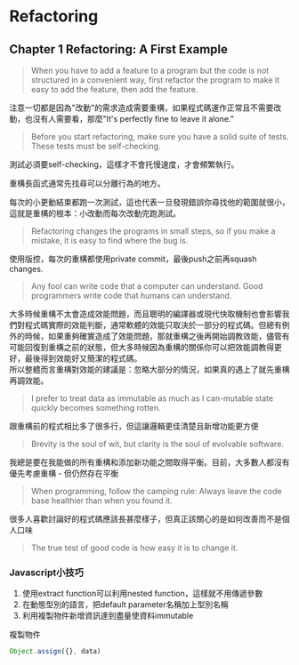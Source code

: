 # Refactoring

## Chapter 1 Refactoring: A First Example

>When you have to add a feature to a program but the code is not structured in a convenient way, first refactor the program to make it easy to add the feature, then add the feature.

注意一切都是因為"改動"的需求造成需要重構，如果程式碼運作正常且不需要改動，也沒有人需要看，那麼"It's perfectly fine to leave it alone."

>Before you start refactoring, make sure you have a solid suite of tests. These tests must be self-checking.

測試必須要self-checking，這樣才不會托慢速度，才會頻繁執行。

重構長函式通常先找尋可以分離行為的地方。

每次的小更動結束都跑一次測試，這也代表一旦發現錯誤你尋找他的範圍就很小，這就是重構的根本：小改動而每次改動完跑測試。

>Refactoring changes the programs in small steps, so if you make a mistake, it is easy to find where the bug is.

使用版控，每次的重構都使用private commit，最後push之前再squash changes.

>Any fool can write code that a computer can understand. Good programmers write code that humans can understand.

大多時候重構不太會造成效能問題，而且聰明的編譯器或現代快取機制也會影響我們對程式碼實際的效能判斷，通常軟體的效能只取決於一部分的程式碼。但總有例外的時候，如果重夠確實造成了效能問題，那就重構之後再開始調教效能，儘管有可能回復到重構之前的狀態，但大多時候因為重構的關係你可以把效能調教得更好，最後得到效能好又簡潔的程式碼。  
所以整體而言重構對效能的建議是：忽略大部分的情況，如果真的遇上了就先重構再調效能。

>I prefer to treat data as immutable as much as I can-mutable state quickly becomes something rotten.

跟重構前的程式相比多了很多行，但這讓邏輯更佳清楚且新增功能更方便

>Brevity is the soul of wit, but clarity is the soul of evolvable software.

我總是要在我能做的所有重構和添加新功能之間取得平衡。目前，大多數人都沒有優先考慮重構 - 但仍然存在平衡

>When programming, follow the camping rule: Always leave the code base healthier than when you found it.

很多人喜歡討論好的程式碼應該長甚麼樣子，但真正該關心的是如何改善而不是個人口味

>The true test of good code is how easy it is to change it.

### Javascript小技巧

1. 使用extract function可以利用nested function，這樣就不用傳遞參數
2. 在動態型別的語言，把default parameter名稱加上型別名稱
3. 利用複製物件新增資訊達到盡量使資料immutable

複製物件

```javascript
Object.assign({}, data)
```
